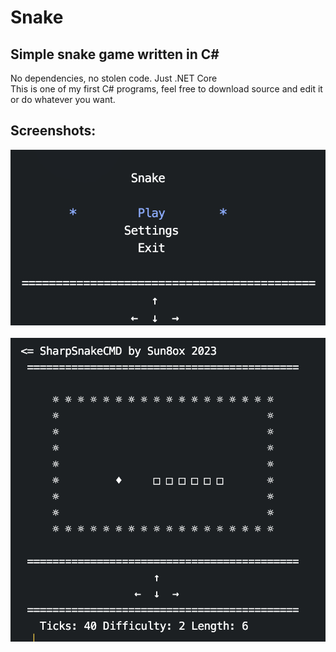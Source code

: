 # Snake
## Simple snake game written in C#  
No dependencies, no stolen code. Just .NET Core  
This is one of my first C# programs, feel free to download source and edit it or do whatever you want.  
  
## Screenshots:
![Screenshot1](https://github.com/sun8ox/sharpsnakecmd/blob/main/Screenshots/1.png?raw=true)
<br /><br />
![Screenshot2](https://github.com/sun8ox/sharpsnakecmd/blob/main/Screenshots/2.png?raw=true)
